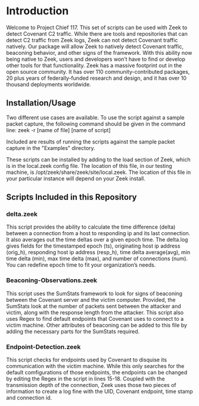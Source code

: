 <h1>Introduction</h1>

Welcome to Project Chief 117. This set of scripts can be used with Zeek to detect Covenant C2 traffic. While there are tools and repositories that can detect C2 traffic from Zeek logs, Zeek can not detect Covenant traffic natively. Our package will allow Zeek to natively detect Covenant traffic, beaconing behavior, and other signs of the framework. With this ability now being native to Zeek, users and developers won’t have to find or develop other tools for that functionality.
Zeek has a massive footprint out in the open source community. It has over 110 community-contributed packages, 20 plus years of federally-funded research and design, and it has over 10 thousand deployments worldwide.


<h2>Installation/Usage</h2>

Two different use cases are available. To use the script against a sample packet capture, the following command should be given in the command line: zeek -r [name of file] [name of script]

Included are results of running the scripts against the sample packet capture in the "Examples" directory.



These scripts can be installed by adding to the load section of Zeek, which is in the local.zeek config file. The location of this file, in our testing machine, is /opt/zeek/share/zeek/site/local.zeek. The location of this file in your particular instance will depend on your Zeek install. 



<h2>Scripts Included in this Repository</h2>

<h3>delta.zeek</h3>

This script provides the ability to calculate the time difference (delta) between a connection from a host to responding ip and its last connection. It also averages out the time deltas over a given epoch time. The delta.log gives fields for the timestamped epoch (ts), originating host ip address (orig_h), responding host ip address (resp_h), time delta average(avg), min time delta (min), max time delta (max), and number of connections (num).
You can redefine epoch time to fit your organization’s needs.


<h3>Beaconing-Observations.zeek</h3>

This script uses the SumStats framework to look for signs of beaconing between the Covenant server and the victim computer. Provided, the SumStats look at the number of packets sent between the attacker and victim, along with the response length from the attacker. This script also uses Regex to find default endpoints that Covenant uses to connect to a victim machine. Other attributes of beaconing can be added to this file by adding the necessary parts for the SumStats required. 

<h3>Endpoint-Detection.zeek</h3>

This script checks for endpoints used by Covenant to disquise its communication with the victim machine. While this only searches for the default comfigurations of those endpoints, the endpoints can be changed by editing the Regex in the script in lines 15-18. Coupled with the transmission depth of the connection, Zeek uses those two pieces of information to create a log fine with the UID, Covenant endpoint, time stamp and connection id. 

